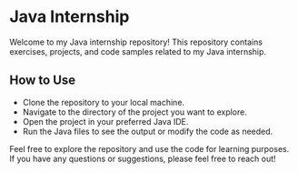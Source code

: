 # Java Internship

Welcome to my Java internship repository! This repository contains exercises, projects, and code samples related to my Java internship.

## How to Use

- Clone the repository to your local machine.
- Navigate to the directory of the project you want to explore.
- Open the project in your preferred Java IDE.
- Run the Java files to see the output or modify the code as needed.


Feel free to explore the repository and use the code for learning purposes. If you have any questions or suggestions, please feel free to reach out!

